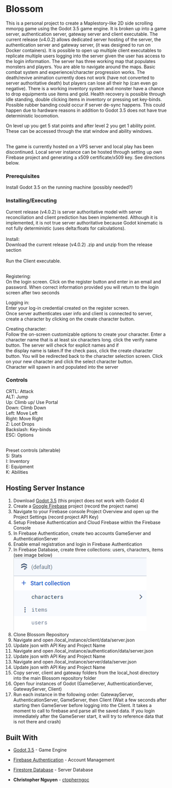 # Blossom

This is a personal project to create a Maplestory-like 2D side scrolling mmorpg game using the Godot 3.5 game engine. It is broken up into a game server, authentication server, gateway server and client executable.
The current release (v4.0.2) allows dedicated server hosting of the server, the authentication server and gateway server, (it was designed to run on Docker containers). It is possible to open up multiple
client executables to replicate multiple users logging into the server given the user has access to the login information. The server has three working map that populates monsters and players. You are able to navigate around the maps. 
Basic combat system and experience/character progression works. The death/revive animation currently does not work (have not converted to server authoritative death) but players can lose all their hp (can even go negative). There is a working inventory system
and monster have a chance to drop equipments use items and gold. Health recovery is possible through idle standing, double clicking items in inventory or pressing set key-binds. Possible rubber banding could occur if server de-sync happens. This could happen due to hardware reasons in
addition to Godot 3.5 does not have true deterministic locomotion.

On level up you get 5 stat points and after level 2 you get 1 ability point. These can be accessed through the stat window and ability windows.

<br />
The game is currently hosted on a VPS server and local play has been discontinued. Local server instance can be hosted through setting up own Firebase project and generating a x509 certificate/x509 key. See directions below.

### Prerequisites

Install Godot 3.5 on the running machine (possibly needed?)

### Installing/Executing
Current release (v4.0.2) is server authoritative model with server reconciliation and client prediction has been implemented. Although it is implemented, it is not true server authoritative because Godot kinematic is not fully deterministic (uses delta:floats for calculations).<br />
<br />
Install: <br />
Download the current release (v4.0.2) .zip and unzip from the release section<br />
<br />
Run the Client executable.<br />
<br />

Registering: <br />
On the login screen. Click on the register button and enter in an email and password. When correct information provided you will return to the login screen after two seconds<br />

Logging in: <br />
Enter your log-in credential created on the register screen. <br />
Once server authenticates user info and client is connected to server, create a character by clicking on the create character button. <br />

Creating character:<br />
Follow the on-screen customizable options to create your character. Enter a character name that is at least six characters long. click the verify name button. The server will check for explicit names and if<br />
the display name is taken.If the check pass, click the create character button. You will be redirected back to the character selection screen. Click on your new character and click the select character button.<br />
Character will spawn in and populated into the server<br />

### Controls

CRTL: Attack<br />
ALT:     Jump<br />
Up:      Climb up/ Use Portal<br />
Down:    Climb Down<br />
Left:    Move Left<br />
Right:   Move Right<br />
Z:       Loot Drops<br />
Backslash: Key-binds<br />
ESC: Options<br /><br />

Preset controls (alterable)<br />
S: Stats<br />
I: Inventory<br />
E: Equipment<br />
K: Abilities<br />

## Hosting Server Instance

1. Download [Godot 3.5](https://godotengine.org/article/godot-3-5-cant-stop-wont-stop/) (this project does not work with Godot 4)<br />
2. Create a [Google Firebase](https://firebase.google.com/) project (record the project name)<br />
3. Navigate to your Firebase console Project Overview and open up the Project Settings (record project API Key)<br />
4. Setup Firebase Authentication and Cloud Firebase within the Firebase Console<br />
5. In Firebase Authentication, create two accounts GameServer and AuthenticationServer<br />
6. Enable email registration and login in Firebase Authentication<br />
7. In Firebase Database, create three collections: users, characters, items (see image below)<br />
![Screenshot of collection struture in Step 7](local_instance/readme_images/database_structure.png)<br />
8. Clone Blossom Repository<br />
9. Navigate and open /local_instance/client/data/server.json<br />
10. Update json with API Key and Project Name <br />
11. Navigate and open /local_instance/authentication/data/server.json<br />
12. Update json with API Key and Project Name <br />
13. Navigate and open /local_instance/server/data/server.json<br />
14. Update json with API Key and Project Name<br />
15. Copy server, client and gateway folders from the local_host directory into the main Blossom repository folder<br />
16. Open four instances of Godot (GameServer, AuthenticationServer, GatewayServer, Client)<br />
17. Run each instance in the following order: GatewayServer, AuthenticationServer, GameServer, then Client (Wait a few seconds after starting then GameServer before logging into the Client. It takes a moment to call to firebase and parse all the saved data. If you login immediately after the GameServer start, it will try to reference data that is not there and crash)<br />

## Built With

* [Godot 3.5](https://godotengine.org/article/godot-3-5-cant-stop-wont-stop/) - Game Engine
* [Firebase Authentication](https://firebase.google.com/products/auth) - Account Management
* [Firestore Database](https://firebase.google.com/products/storage) - Server Database

* **Christopher Nguyen** - [ctopherngoc](https://github.com/ctopherngoc)

